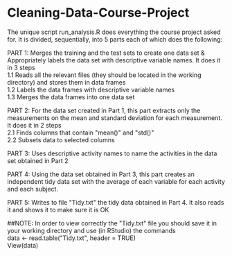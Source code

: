 # Cleaning-Data-Course-Project
The unique script run_analysis.R does everything the course project asked for.
It is divided, sequentially, into 5 parts each of which does the following:

PART 1: Merges the training and the test sets to create one data set & Appropriately labels the data set with descriptive variable names.
It does it in 3 steps  
1.1 Reads all the relevant files (they should be located in the working directory) and stores them in data frames     
1.2 Labels the data frames with descriptive variable names  
1.3 Merges the data frames into one data set   

PART 2: For the data set created in Part 1, this part extracts only the measurements on the mean and standard deviation for each measurement.
It does it in 2 steps  
2.1 Finds columns that contain "mean()" and "std()"  
2.2 Subsets data to selected columns  

PART 3: Uses descriptive activity names to name the activities in the data set obtained in Part 2
  
PART 4: Using the data set obtained in Part 3, this part creates an independent tidy data set with the average of each variable for each activity and each subject.
  
PART 5: Writes to file "Tidy.txt" the tidy data obtained in Part 4. It also reads it and shows it to make sure it is OK  
  
  
##NOTE: In order to view correctly the "Tidy.txt" file you should save it in your working directory and use (in RStudio) the commands   
data <- read.table("Tidy.txt", header = TRUE)  
View(data)

